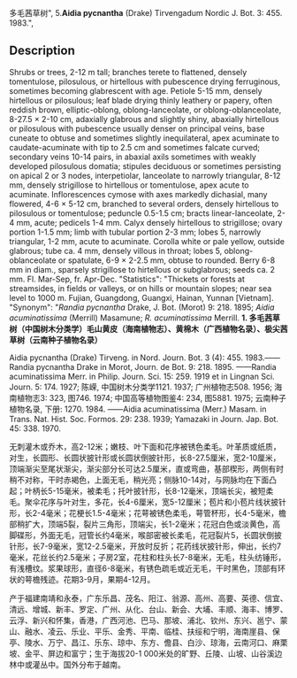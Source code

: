 多毛茜草树",
5.**Aidia pycnantha** (Drake) Tirvengadum Nordic J. Bot. 3: 455. 1983.",

## Description
Shrubs or trees, 2-12 m tall; branches terete to flattened, densely tomentulose, pilosulous, or hirtellous with pubescence drying ferruginous, sometimes becoming glabrescent with age. Petiole 5-15 mm, densely hirtellous or pilosulous; leaf blade drying thinly leathery or papery, often reddish brown, elliptic-oblong, oblong-lanceolate, or oblong-oblanceolate, 8-27.5 × 2-10 cm, adaxially glabrous and slightly shiny, abaxially hirtellous or pilosulous with pubescence usually denser on principal veins, base cuneate to obtuse and sometimes slightly inequilateral, apex acuminate to caudate-acuminate with tip to 2.5 cm and sometimes falcate curved; secondary veins 10-14 pairs, in abaxial axils sometimes with weakly developed pilosulous domatia; stipules deciduous or sometimes persisting on apical 2 or 3 nodes, interpetiolar, lanceolate to narrowly triangular, 8-12 mm, densely strigillose to hirtellous or tomentulose, apex acute to acuminate. Inflorescences cymose with axes markedly dichasial, many flowered, 4-6 × 5-12 cm, branched to several orders, densely hirtellous to pilosulous or tomentulose; peduncle 0.5-1.5 cm; bracts linear-lanceolate, 2-4 mm, acute; pedicels 1-4 mm. Calyx densely hirtellous to strigillose; ovary portion 1-1.5 mm; limb with tubular portion 2-3 mm; lobes 5, narrowly triangular, 1-2 mm, acute to acuminate. Corolla white or pale yellow, outside glabrous; tube ca. 4 mm, densely villous in throat; lobes 5, oblong-oblanceolate or spatulate, 6-9 × 2-2.5 mm, obtuse to rounded. Berry 6-8 mm in diam., sparsely strigillose to hirtellous or subglabrous; seeds ca. 2 mm. Fl. Mar-Sep, fr. Apr-Dec.
  "Statistics": "Thickets or forests at streamsides, in fields or valleys, or on hills or mountain slopes; near sea level to 1000 m. Fujian, Guangdong, Guangxi, Hainan, Yunnan [Vietnam].
  "Synonym": "*Randia pycnantha* Drake, J. Bot. (Morot) 9: 218. 1895; *Aidia acuminatissima* (Merrill) Masamune; *R. acuminatissima* Merrill.
**1. 多毛茜草树（中国树木分类学）毛山黄皮（海南植物志）、黄棉木（广西植物名录）、极尖茜草树（云南种子植物名录）**

Aidia pycnantha (Drake) Tirveng. in Nord. Journ. Bot. 3 (4): 455. 1983.——Randia pycnantha Drake in Morot, Journ. de Bot. 9: 218. 1895. ——Randia acuminatissima Merr. in Philip. Journ. Sci. 15: 259. 1919 et in Lingnan Sci. Journ. 5: 174. 1927; 陈嵘, 中国树木分类学1121. 1937; 广州植物志508. 1956; 海南植物志3: 323, 图746. 1974; 中国高等植物图鉴4: 234, 图5881. 1975; 云南种子植物名录, 下册: 1270. 1984. ——Aidia acuminatissima (Merr.) Masam. in Trans. Nat. Hist. Soc. Formos. 29: 238. 1939; Yamazaki in Journ. Jap. Bot. 45: 338. 1970.

无刺灌木或乔木，高2-12米；嫩枝、叶下面和花序被锈色柔毛。叶革质或纸质，对生，长圆形、长圆状披针形或长圆状倒披针形，长8-27.5厘米，宽2-10厘米，顶端渐尖至尾状渐尖，渐尖部分长可达2.5厘米，直或弯曲，基部楔形，两侧有时稍不对称，干时赤褐色，上面无毛，稍光亮；侧脉10-14对，与网脉均在下面凸起；叶柄长5-15毫米，被柔毛；托叶披针形，长8-12毫米，顶端长尖，被短柔毛。聚伞花序与叶对生，多花，长4-6厘米，宽5-12厘米；苞片和小苞片线状披针形，长2-4毫米；花梗长1.5-4毫米；花萼被锈色柔毛，萼管杯形，长4-5毫米，檐部稍扩大，顶端5裂，裂片三角形，顶端尖，长1-2毫米；花冠白色或淡黄色，高脚碟形，外面无毛，冠管长约4毫米，喉部密被长柔毛，花冠裂片5，长圆状倒披针形，长7-9毫米，宽12-2.5毫米，开放时反折；花药线状披针形，伸出，长约7毫米，花丝长约2.5毫米；子房2室，花柱和柱头长7-8毫米，无毛，柱头纺锤形，有浅槽纹。浆果球形，直径6-8毫米，有锈色疏毛或近无毛，干时黑色，顶部有环状的萼檐残迹。花期3-9月，果期4-12月。

产于福建南靖和永泰，广东乐昌、茂名、阳江、翁源、高州、高要、英德、信宜、清远、增城、新丰、罗定、广州、从化、台山、新会、大埔、丰顺、海丰、博罗、云浮、新兴和怀集，香港，广西河池、巴马、那坡、浦北、钦州、东兴、邕宁、蒙山、融水、凌云、乐业、平乐、金秀、平南、临桂、扶绥和宁明，海南崖县、保亭、陵水、万宁、昌江、乐东、琼中、东方、儋县、白沙、琼海，云南河口、麻栗坡、金平、屏边和富宁；生于海拔20-1 000米处的旷野、丘陵、山坡、山谷溪边林中或灌丛中。国外分布于越南。

